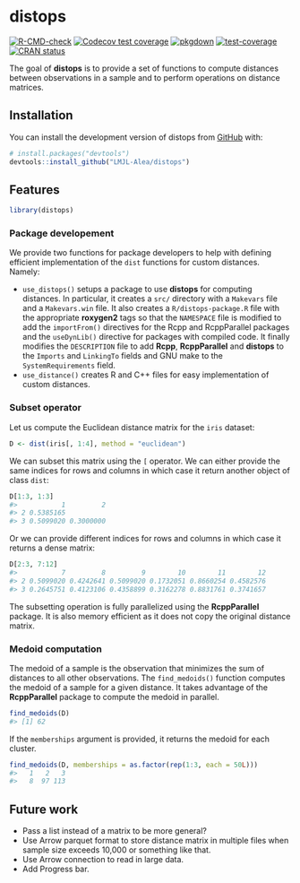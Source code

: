 
<!-- README.md is generated from README.Rmd. Please edit that file -->

# distops

<!-- badges: start -->

[![R-CMD-check](https://github.com/LMJL-Alea/distops/actions/workflows/R-CMD-check.yaml/badge.svg)](https://github.com/LMJL-Alea/distops/actions/workflows/R-CMD-check.yaml)
[![Codecov test
coverage](https://codecov.io/gh/LMJL-Alea/distops/branch/master/graph/badge.svg)](https://app.codecov.io/gh/LMJL-Alea/distops?branch=master)
[![pkgdown](https://github.com/LMJL-Alea/distops/actions/workflows/pkgdown.yaml/badge.svg)](https://github.com/LMJL-Alea/distops/actions/workflows/pkgdown.yaml)
[![test-coverage](https://github.com/LMJL-Alea/distops/actions/workflows/test-coverage.yaml/badge.svg)](https://github.com/LMJL-Alea/distops/actions/workflows/test-coverage.yaml)
[![CRAN
status](https://www.r-pkg.org/badges/version/distops)](https://CRAN.R-project.org/package=distops)
<!-- badges: end -->

The goal of **distops** is to provide a set of functions to compute
distances between observations in a sample and to perform operations on
distance matrices.

## Installation

You can install the development version of distops from
[GitHub](https://github.com/) with:

``` r
# install.packages("devtools")
devtools::install_github("LMJL-Alea/distops")
```

## Features

``` r
library(distops)
```

### Package developement

We provide two functions for package developers to help with defining
efficient implementation of the `dist` functions for custom distances.
Namely:

- `use_distops()` setups a package to use **distops** for computing
  distances. In particular, it creates a `src/` directory with a
  `Makevars` file and a `Makevars.win` file. It also creates a
  `R/distops-package.R` file with the appropriate **roxygen2** tags so
  that the `NAMESPACE` file is modified to add the `importFrom()`
  directives for the Rcpp and RcppParallel packages and the
  `useDynLib()` directive for packages with compiled code. It finally
  modifies the `DESCRIPTION` file to add **Rcpp**, **RcppParallel** and
  **distops** to the `Imports` and `LinkingTo` fields and GNU make to
  the `SystemRequirements` field.
- `use_distance()` creates R and C++ files for easy implementation of
  custom distances.

### Subset operator

Let us compute the Euclidean distance matrix for the `iris` dataset:

``` r
D <- dist(iris[, 1:4], method = "euclidean")
```

We can subset this matrix using the `[` operator. We can either provide
the same indices for rows and columns in which case it return another
object of class `dist`:

``` r
D[1:3, 1:3]
#>           1         2
#> 2 0.5385165          
#> 3 0.5099020 0.3000000
```

Or we can provide different indices for rows and columns in which case
it returns a dense matrix:

``` r
D[2:3, 7:12]
#>           7         8         9        10        11        12
#> 2 0.5099020 0.4242641 0.5099020 0.1732051 0.8660254 0.4582576
#> 3 0.2645751 0.4123106 0.4358899 0.3162278 0.8831761 0.3741657
```

The subsetting operation is fully parallelized using the
**RcppParallel** package. It is also memory efficient as it does not
copy the original distance matrix.

### Medoid computation

The medoid of a sample is the observation that minimizes the sum of
distances to all other observations. The `find_medoids()` function
computes the medoid of a sample for a given distance. It takes advantage
of the **RcppParallel** package to compute the medoid in parallel.

``` r
find_medoids(D)
#> [1] 62
```

If the `memberships` argument is provided, it returns the medoid for
each cluster.

``` r
find_medoids(D, memberships = as.factor(rep(1:3, each = 50L)))
#>   1   2   3 
#>   8  97 113
```

## Future work

- Pass a list instead of a matrix to be more general?
- Use Arrow parquet format to store distance matrix in multiple files
  when sample size exceeds 10,000 or something like that.
- Use Arrow connection to read in large data.
- Add Progress bar.
